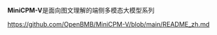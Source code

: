 







**MiniCPM-V**是面向图文理解的端侧多模态大模型系列

https://github.com/OpenBMB/MiniCPM-V/blob/main/README_zh.md